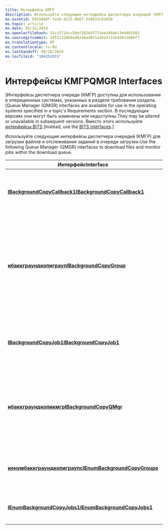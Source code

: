```yaml
---
title: Интерфейсы КМГР
description: Используйте следующие интерфейсы диспетчера очередей (КМГР) для загрузки файлов и отслеживания заданий в очереди загрузки.
ms.assetid: b5b59d4f-fa18-4225-8b6f-5d4033c61650
ms.topic: article
ms.date: 05/31/2018
ms.openlocfilehash: 51cc571dcc5bbf182b3f715ee34bb6c3e94b5502
ms.sourcegitcommit: 2d531328b6ed82d4ad971a45a5131b430c5866f7
ms.translationtype: MT
ms.contentlocale: ru-RU
ms.lasthandoff: 09/16/2019
ms.locfileid: "104252815"
---
```

# <a name="qmgr-interfaces"></a><span data-ttu-id="244a1-103">Интерфейсы КМГР</span><span class="sxs-lookup"><span data-stu-id="244a1-103">QMGR Interfaces</span></span>

<span data-ttu-id="244a1-104">\[Интерфейсы диспетчера очереди (КМГР) доступны для использования в операционных системах, указанных в разделе требования раздела.</span><span class="sxs-lookup"><span data-stu-id="244a1-104">\[Queue Manager (QMGR) interfaces are available for use in the operating systems specified in a topic's Requirements section.</span></span> <span data-ttu-id="244a1-105">В последующих версиях они могут быть изменены или недоступны.</span><span class="sxs-lookup"><span data-stu-id="244a1-105">They may be altered or unavailable in subsequent versions.</span></span> <span data-ttu-id="244a1-106">Вместо этого используйте [интерфейсы BITS](bits-interfaces.md).\]</span><span class="sxs-lookup"><span data-stu-id="244a1-106">Instead, use the [BITS interfaces](bits-interfaces.md).\]</span></span>

<span data-ttu-id="244a1-107">Используйте следующие интерфейсы диспетчера очередей (КМГР) для загрузки файлов и отслеживания заданий в очереди загрузки.</span><span class="sxs-lookup"><span data-stu-id="244a1-107">Use the following Queue Manager (QMGR) interfaces to download files and monitor jobs within the download queue.</span></span>



| <span data-ttu-id="244a1-108">Интерфейс</span><span class="sxs-lookup"><span data-stu-id="244a1-108">Interface</span></span>                                                                 | <span data-ttu-id="244a1-109">Описание</span><span class="sxs-lookup"><span data-stu-id="244a1-109">Description</span></span>                                                                                                                                                   |
|---------------------------------------------------------------------------|---------------------------------------------------------------------------------------------------------------------------------------------------------------|
| [<span data-ttu-id="244a1-110">**IBackgroundCopyCallback1**</span><span class="sxs-lookup"><span data-stu-id="244a1-110">**IBackgroundCopyCallback1**</span></span>](/windows/desktop/api/Qmgr/nn-qmgr-ibackgroundcopycallback1)<br/>   | <span data-ttu-id="244a1-111">Реализуйте, чтобы получить уведомление при возникновении событий.</span><span class="sxs-lookup"><span data-stu-id="244a1-111">Implement to receive notification when events occur.</span></span><br/>                                                                                               |
| [<span data-ttu-id="244a1-112">**ибаккграундкопиграуп**</span><span class="sxs-lookup"><span data-stu-id="244a1-112">**IBackgroundCopyGroup**</span></span>](/windows/desktop/api/Qmgr/nn-qmgr-ibackgroundcopygroup)<br/>           | <span data-ttu-id="244a1-113">Используйте для управления группой.</span><span class="sxs-lookup"><span data-stu-id="244a1-113">Use to manage the group.</span></span> <span data-ttu-id="244a1-114">Например, добавьте в группу задание, задайте свойства группы, а затем запустите и прервите группу в очереди загрузки.</span><span class="sxs-lookup"><span data-stu-id="244a1-114">For example, add a job to the group, set the properties of the group, and start and stop the group in the download queue.</span></span><br/> |
| [<span data-ttu-id="244a1-115">**IBackgroundCopyJob1**</span><span class="sxs-lookup"><span data-stu-id="244a1-115">**IBackgroundCopyJob1**</span></span>](/windows/desktop/api/Qmgr/nn-qmgr-ibackgroundcopyjob1)<br/>             | <span data-ttu-id="244a1-116">Используйте для добавления файлов в задание и получения состояния задания.</span><span class="sxs-lookup"><span data-stu-id="244a1-116">Use to add files to the job and retrieve the job's status.</span></span><br/>                                                                                         |
| [<span data-ttu-id="244a1-117">**ибаккграундкопикмгр**</span><span class="sxs-lookup"><span data-stu-id="244a1-117">**IBackgroundCopyQMgr**</span></span>](/windows/desktop/api/Qmgr/nn-qmgr-ibackgroundcopyqmgr)<br/>             | <span data-ttu-id="244a1-118">Используйте для создания новой группы, получения существующей группы или перечисления всех групп в очереди.</span><span class="sxs-lookup"><span data-stu-id="244a1-118">Use to create a new group, retrieve an existing group, or enumerate all groups in the queue.</span></span><br/>                                                       |
| [<span data-ttu-id="244a1-119">**иенумбаккграундкопиграупс**</span><span class="sxs-lookup"><span data-stu-id="244a1-119">**IEnumBackgroundCopyGroups**</span></span>](/windows/desktop/api/Qmgr/nn-qmgr-ienumbackgroundcopygroups)<br/> | <span data-ttu-id="244a1-120">Используйте для получения списка групп в очереди загрузки.</span><span class="sxs-lookup"><span data-stu-id="244a1-120">Use to retrieve a list of groups in the download queue.</span></span><br/>                                                                                            |
| [<span data-ttu-id="244a1-121">**IEnumBackgroundCopyJobs1**</span><span class="sxs-lookup"><span data-stu-id="244a1-121">**IEnumBackgroundCopyJobs1**</span></span>](/windows/desktop/api/Qmgr/nn-qmgr-ienumbackgroundcopyjobs1)<br/>   | <span data-ttu-id="244a1-122">Используйте для получения списка заданий в группе.</span><span class="sxs-lookup"><span data-stu-id="244a1-122">Use to retrieve a list of jobs in the group.</span></span><br/>                                                                                                       |



 

 

 





